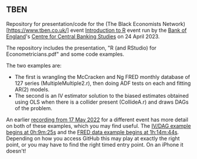 ## TBEN

Repository for presentation/code for the (The Black Economists Network)[https://www.tben.co.uk/] event
[Introduction to R](https://www.tben.co.uk/events/boe-introtor) event 
run by the [Bank of England](https://www.bankofengland.co.uk)'s [Centre for Central Banking Studies](https://www.bankofengland.co.uk/ccbs) on 24 April 2023.

The repository includes the presentation, "R (and RStudio) for Econometricians.pdf" and some code examples.

The two examples are: 

- The first is wrangling the McCracken and Ng FRED monthly database of 127 series 
(MultipleMultiple2.r), then doing ADF tests on each and fitting AR(2) models.
- The second is an IV estimator solution to the biased estimates obtained using OLS when there is a collider 
present (CollideA.r) and draws DAGs of the problem.

An earlier [recording from 17 May 2022](https://vimeo.com/714018017/1879a82119) for a different event has more 
detail on both of these examples, which you may find useful. 
The [IV/DAG example begins at 0h:9m:25s](https://vimeo.com/714018017/1879a82119?ts=565000) and the 
[FRED data example begins at 1h:14m:44s](https://vimeo.com/714018017/1879a82119?ts=4480000). Depending on how you access GitHub 
this may play at exactly the right point, or you may have to find the right timed entry point. On an iPhone it doesn't!


